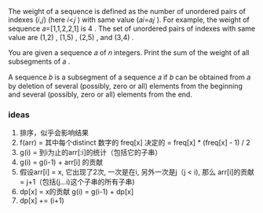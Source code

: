 The weight of a sequence is defined as the number of unordered pairs of indexes (𝑖,𝑗)
 (here 𝑖<𝑗
) with same value (𝑎𝑖=𝑎𝑗
). For example, the weight of sequence 𝑎=[1,1,2,2,1]
 is 4
. The set of unordered pairs of indexes with same value are (1,2)
, (1,5)
, (2,5)
, and (3,4)
.

You are given a sequence 𝑎
 of 𝑛
 integers. Print the sum of the weight of all subsegments of 𝑎
.

A sequence 𝑏
 is a subsegment of a sequence 𝑎
 if 𝑏
 can be obtained from 𝑎
 by deletion of several (possibly, zero or all) elements from the beginning and several (possibly, zero or all) elements from the end.

 ### ideas
 1. 排序，似乎会影响结果
 2. f(arr) = 其中每个distinct 数字的 freq[x] 决定的 = freq[x] * (freq[x] - 1) / 2
 3. g(i) = 到i为止的arr[:i]的统计（包括它的子串）
 4. g(i) = g(i-1) + arr[i] 的贡献
 5. 假设arr[i] = x, 它出现了2次, 一次是在i, 另外一次是j（j < i), 那么 arr[i]的贡献 = j+1（包括(j...i)这个子串的所有子串)
 6. dp[x] = x的贡献 g(i) = g(i-1) + dp[x]
 7. dp[x] += (i+1)